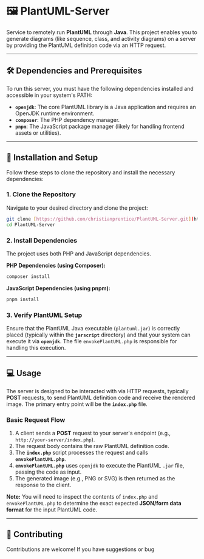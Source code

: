 # 🖼️ PlantUML-Server

Service to remotely run **PlantUML** through **Java**. This project enables you to generate diagrams (like sequence, class, and activity diagrams) on a server by providing the PlantUML definition code via an HTTP request.

---

## 🛠️ Dependencies and Prerequisites

To run this server, you must have the following dependencies installed and accessible in your system's PATH:

* **`openjdk`**: The core PlantUML library is a Java application and requires an OpenJDK runtime environment.
* **`composer`**: The PHP dependency manager.
* **`pnpm`**: The JavaScript package manager (likely for handling frontend assets or utilities).

---

## 🚀 Installation and Setup

Follow these steps to clone the repository and install the necessary dependencies:

### 1. Clone the Repository

Navigate to your desired directory and clone the project:

```bash
git clone [https://github.com/christianprentice/PlantUML-Server.git](https://github.com/christianprentice/PlantUML-Server.git)
cd PlantUML-Server
```

### 2. Install Dependencies

The project uses both PHP and JavaScript dependencies.

**PHP Dependencies (using Composer):**
```bash
composer install
```

**JavaScript Dependencies (using pnpm):**
```bash
pnpm install
```

### 3. Verify PlantUML Setup

Ensure that the PlantUML Java executable (`plantuml.jar`) is correctly placed (typically within the **`jarscript`** directory) and that your system can execute it via **`openjdk`**. The file `envokePlantUML.php` is responsible for handling this execution.

---

## 💻 Usage

The server is designed to be interacted with via HTTP requests, typically **POST** requests, to send PlantUML definition code and receive the rendered image. The primary entry point will be the **`index.php`** file.

### Basic Request Flow

1.  A client sends a **POST** request to your server's endpoint (e.g., `http://your-server/index.php`).
2.  The request body contains the raw PlantUML definition code.
3.  The **`index.php`** script processes the request and calls **`envokePlantUML.php`**.
4.  **`envokePlantUML.php`** uses `openjdk` to execute the PlantUML `.jar` file, passing the code as input.
5.  The generated image (e.g., PNG or SVG) is then returned as the response to the client.

**Note:** You will need to inspect the contents of `index.php` and `envokePlantUML.php` to determine the exact expected **JSON/form data format** for the input PlantUML code.

***

## 🤝 Contributing

Contributions are welcome! If you have suggestions or bug
